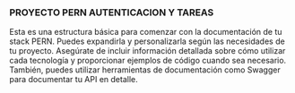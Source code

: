 ### PROYECTO PERN AUTENTICACION Y TAREAS

Esta es una estructura básica para comenzar con la documentación de tu stack PERN. Puedes expandirla y personalizarla según las necesidades de tu proyecto. Asegúrate de incluir información detallada sobre cómo utilizar cada tecnología y proporcionar ejemplos de código cuando sea necesario. También, puedes utilizar herramientas de documentación como Swagger para documentar tu API en detalle.